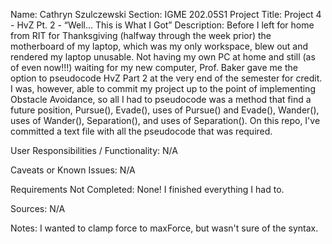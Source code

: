 Name: Cathryn Szulczewski
Section: IGME 202.05S1
Project Title: Project 4 - HvZ Pt. 2 - “Well... This is What I Got”
Description:
	Before I left for home from RIT for Thanksgiving (halfway through the week prior) the motherboard of my laptop, which was my only workspace, blew out and rendered my laptop unusable. Not having my own PC at home and still (as of even now!!!) waiting for my new computer, Prof. Baker gave me the option to pseudocode HvZ Part 2 at the very end of the semester for credit. I was, however, able to commit my project up to the point of implementing Obstacle Avoidance, so all I had to pseudocode was a method that find a future position, Pursue(), Evade(), uses of Pursue() and Evade(), Wander(), uses of Wander(), Separation(), and uses of Separation(). On this repo, I've committed a text file with all the pseudocode that was required.
	
User Responsibilities / Functionality: 
N/A

Caveats or Known Issues: 
N/A

Requirements Not Completed:
None! I finished everything I had to.

Sources:
N/A

Notes:
I wanted to clamp force to maxForce, but wasn't sure of the syntax.
